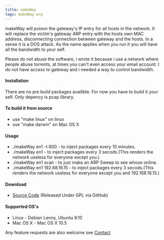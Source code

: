 ```yaml
---
title: makeWay
tags: makeWay arp
---
```


makeWay will poison the gateway's IP entry for all hosts in the
network. It will replace the victim's gateway ARP entry with the hosts
own MAC address, disconnecting connection between gateway and the hosts.
In a sense it is a DOS attack. As the name applies when you run it you
will have all the bandwidth to your self.
 
Please do not abuse the software, i wrote it because i use a network
where people abuse torrents, at times you can't even access your email
account. I do not have access to gateway and i needed a way to control
bandwidth.
 
#### Installation
 
There are no pre build packages availible. For now you have to build it
your self. Only depency is pcap library.
 
#### To build it from source
 - use "make linux" on linux
 - use "make darwin" on Mac OS X
 
#### Usage
 
 - ./makeWay en1 -t 600 - to inject packages every 10
   minutes.
 - ./makeWay en1 - to inject packages every 3
   secods.(This renders the network useless for everyone except you.)
 - ./makeWay en1 scan - to just make an ARP Sweep to see whose online.
 - ./makeWay en1 192.68.16.15 - to inject packages every 3
   secods.(This renders the network useless for everyone except you and 192.168.16.15.)
 
#### Download
 
 - [Source Code](http://github.com/nakkaya/makeWay/tree/master) (Released Under GPL via GitHub)
 
#### Supported OS's
 - Linux - Debian Lenny, Ubuntu 8.10
 - Mac OS X - Mac OS X 10.5
 
Any feature requests are also welcome see [Contact](/contact.html)
